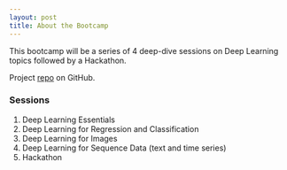 ```yaml
---
layout: post
title: About the Bootcamp
---
```


This bootcamp will be a series of 4 deep-dive sessions on Deep Learning topics followed by a Hackathon.

Project [repo](https://github.com/alkaluqman/deeplearning-bootcamp) on GitHub.

### Sessions
1. Deep Learning Essentials
2. Deep Learning for Regression and Classification
3. Deep Learning for Images
4. Deep Learning for Sequence Data (text and time series) 
5. Hackathon

